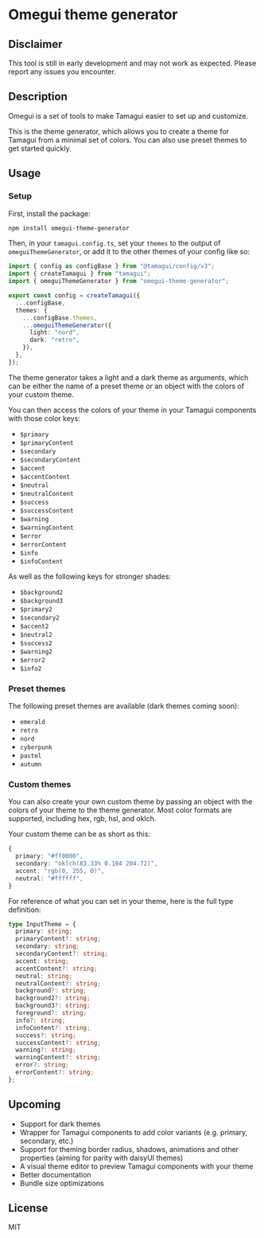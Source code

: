 # Omegui theme generator

## Disclaimer

This tool is still in early development and may not work as expected. Please report any issues you encounter.

## Description

Omegui is a set of tools to make Tamagui easier to set up and customize.

This is the theme generator, which allows you to create a theme for Tamagui from a minimal set of colors. You can also use preset themes to get started quickly.

## Usage

### Setup

First, install the package:

```sh
npm install omegui-theme-generator
```

Then, in your `tamagui.config.ts`, set your `themes` to the output of `omeguiThemeGenerator`, or add it to the other themes of your config like so:

```ts
import { config as configBase } from "@tamagui/config/v3";
import { createTamagui } from "tamagui";
import { omeguiThemeGenerator } from "omegui-theme-generator";

export const config = createTamagui({
  ...configBase,
  themes: {
    ...configBase.themes,
    ...omeguiThemeGenerator({
      light: "nord",
      dark: "retro",
    }),
  },
});
```

The theme generator takes a light and a dark theme as arguments, which can be either the name of a preset theme or an object with the colors of your custom theme.

You can then access the colors of your theme in your Tamagui components with those color keys:

- `$primary`
- `$primaryContent`
- `$secondary`
- `$secondaryContent`
- `$accent`
- `$accentContent`
- `$neutral`
- `$neutralContent`
- `$success`
- `$successContent`
- `$warning`
- `$warningContent`
- `$error`
- `$errorContent`
- `$info`
- `$infoContent`

As well as the following keys for stronger shades:

- `$background2`
- `$background3`
- `$primary2`
- `$secondary2`
- `$accent2`
- `$neutral2`
- `$success2`
- `$warning2`
- `$error2`
- `$info2`

### Preset themes

The following preset themes are available (dark themes coming soon):

- `emerald`
- `retro`
- `nord`
- `cyberpunk`
- `pastel`
- `autumn`

### Custom themes

You can also create your own custom theme by passing an object with the colors of your theme to the theme generator. Most color formats are supported, including hex, rgb, hsl, and oklch.

Your custom theme can be as short as this:

```ts
{
  primary: "#ff0000",
  secondary: "oklch(83.33% 0.184 204.72)",
  accent: "rgb(0, 255, 0)",
  neutral: "#ffffff",
}
```

For reference of what you can set in your theme, here is the full type definition:

```ts
type InputTheme = {
  primary: string;
  primaryContent?: string;
  secondary: string;
  secondaryContent?: string;
  accent: string;
  accentContent?: string;
  neutral: string;
  neutralContent?: string;
  background?: string;
  background2?: string;
  background3?: string;
  foreground?: string;
  info?: string;
  infoContent?: string;
  success?: string;
  successContent?: string;
  warning?: string;
  warningContent?: string;
  error?: string;
  errorContent?: string;
};
```

## Upcoming

- Support for dark themes
- Wrapper for Tamagui components to add color variants (e.g. primary, secondary, etc.)
- Support for theming border radius, shadows, animations and other properties (aiming for parity with daisyUI themes)
- A visual theme editor to preview Tamagui components with your theme
- Better documentation
- Bundle size optimizations

## License

MIT
